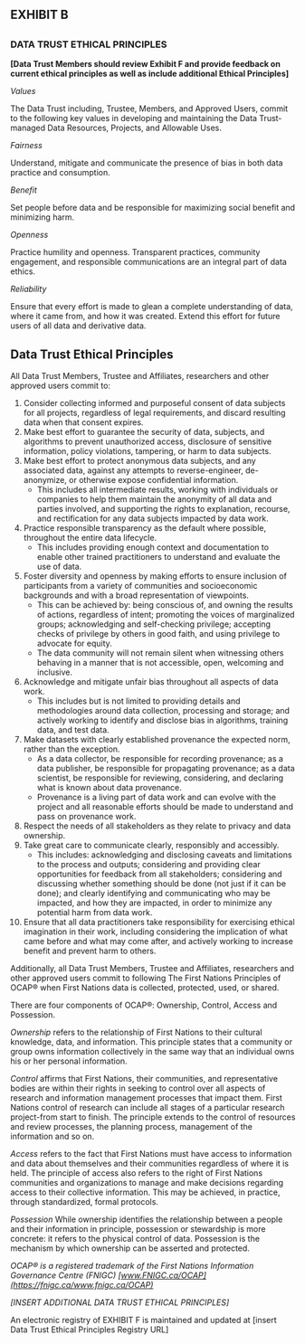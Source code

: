 
## 
## EXHIBIT B

## 
### DATA TRUST ETHICAL PRINCIPLES

**[Data Trust Members should review Exhibit F and provide feedback on current ethical principles as well as include additional Ethical Principles]**

*Values*

The Data Trust including, Trustee, Members, and Approved Users, commit to the following key values in developing and maintaining the Data Trust-managed Data Resources, Projects, and Allowable Uses.

_Fairness_

Understand, mitigate and communicate the presence of bias in both data practice and consumption.

_Benefit_

Set people before data and be responsible for maximizing social benefit and minimizing harm.

_Openness_

Practice humility and openness. Transparent practices, community engagement, and responsible communications are an integral part of data ethics.

_Reliability_

Ensure that every effort is made to glean a complete understanding of data, where it came from, and how it was created. Extend this effort for future users of all data and derivative data.

## Data Trust Ethical Principles

All Data Trust Members, Trustee and Affiliates, researchers and other approved users commit to:



1. Consider collecting informed and purposeful consent of data subjects for all projects, regardless of legal requirements, and discard resulting data when that consent expires.
2. Make best effort to guarantee the security of data, subjects, and algorithms to prevent unauthorized access, disclosure of sensitive information, policy violations, tampering, or harm to data subjects.
3. Make best effort to protect anonymous data subjects, and any associated data, against any attempts to reverse-engineer, de-anonymize, or otherwise expose confidential information.
    *   This includes all intermediate results, working with individuals or companies to help them maintain the anonymity of all data and parties involved, and supporting the rights to explanation, recourse, and rectification for any data subjects impacted by data work.
4. Practice responsible transparency as the default where possible, throughout the entire data lifecycle.
    *   This includes providing enough context and documentation to enable other trained practitioners to understand and evaluate the use of data.
5. Foster diversity and openness by making efforts to ensure inclusion of participants from a variety of communities and socioeconomic backgrounds and with a broad representation of viewpoints. 
    *   This can be achieved by: being conscious of, and owning the results of actions, regardless of intent; promoting the voices of marginalized groups; acknowledging and self-checking privilege; accepting checks of privilege by others in good faith, and using privilege to advocate for equity.
    *   The data community will not remain silent when witnessing others behaving in a manner that is not accessible, open, welcoming and inclusive.
6. Acknowledge and mitigate unfair bias throughout all aspects of data work.
    *   This includes but is not limited to providing details and methodologies around data collection, processing and storage; and actively working to identify and disclose bias in algorithms, training data, and test data.
7. Make datasets with clearly established provenance the expected norm, rather than the exception.
    *   As a data collector, be responsible for recording provenance; as a data publisher, be responsible for propagating provenance; as a data scientist, be responsible for reviewing, considering, and declaring what is known about data provenance.
    *   Provenance is a living part of data work and can evolve with the project and all reasonable efforts should be made to understand and pass on provenance work.
8. Respect the needs of all stakeholders as they relate to privacy and data ownership.
9. Take great care to communicate clearly, responsibly and accessibly.
    *   This includes: acknowledging and disclosing caveats and limitations to the process and outputs; considering and providing clear opportunities for feedback from all stakeholders; considering and discussing whether something should be done (not just if it can be done); and clearly identifying and communicating who may be impacted, and how they are impacted, in order to minimize any potential harm from data work.
10. Ensure that all data practitioners take responsibility for exercising ethical imagination in their work, including considering the implication of what came before and what may come after, and actively working to increase benefit and prevent harm to others.

Additionally, all Data Trust Members, Trustee and Affiliates, researchers and other approved users commit to following The First Nations Principles of OCAP® when First Nations data is collected, protected, used, or shared.

There are four components of OCAP®: Ownership, Control, Access and Possession.

*Ownership* refers to the relationship of First Nations to their cultural knowledge, data, and information. This principle states that a community or group owns information collectively in the same way that an individual owns his or her personal information.

*Control* affirms that First Nations, their communities, and representative bodies are within their rights in seeking to control over all aspects of research and information management processes that impact them. First Nations control of research can include all stages of a particular research project-from start to finish. The principle extends to the control of resources and review processes, the planning process, management of the information and so on.

*Access* refers to the fact that First Nations must have access to information and data about themselves and their communities regardless of where it is held. The principle of access also refers to the right of First Nations communities and organizations to manage and make decisions regarding access to their collective information. This may be achieved, in practice, through standardized, formal protocols.

*Possession* While ownership identifies the relationship between a people and their information in principle, possession or stewardship is more concrete: it refers to the physical control of data. Possession is the mechanism by which ownership can be asserted and protected.

_OCAP® is a registered trademark of the First Nations Information Governance Centre (FNIGC) [www.FNIGC.ca/OCAP](https://fnigc.ca/www.fnigc.ca/OCAP)_ 

*[INSERT ADDITIONAL DATA TRUST ETHICAL PRINCIPLES]*

An electronic registry of EXHIBIT F is maintained and updated at [insert Data Trust Ethical Principles Registry URL]


## 
